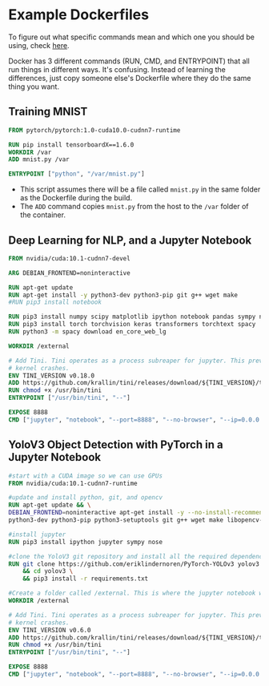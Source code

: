 # Example Dockerfiles

To figure out what specific commands mean and which one you should be using, check [here](https://docs.docker.com/develop/develop-images/dockerfile_best-practices/).

Docker has 3 different commands (RUN, CMD, and ENTRYPOINT) that all run things in different ways. It's confusing. Instead of learning the differences, just copy someone else's Dockerfile where they do the same thing you want.

## Training MNIST
```Dockerfile
FROM pytorch/pytorch:1.0-cuda10.0-cudnn7-runtime

RUN pip install tensorboardX==1.6.0
WORKDIR /var
ADD mnist.py /var

ENTRYPOINT ["python", "/var/mnist.py"]
```
* This script assumes there will be a file called `mnist.py` in the same folder as the Dockerfile during the build.
* The `ADD` command copies `mnist.py` from the host to the `/var` folder of the container.

## Deep Learning for NLP, and a Jupyter Notebook
```Dockerfile
FROM nvidia/cuda:10.1-cudnn7-devel

ARG DEBIAN_FRONTEND=noninteractive

RUN apt-get update
RUN apt-get install -y python3-dev python3-pip git g++ wget make
#RUN pip3 install notebook

RUN pip3 install numpy scipy matplotlib ipython notebook pandas sympy nose scikit-learn
RUN pip3 install torch torchvision keras transformers torchtext spacy
RUN python3 -m spacy download en_core_web_lg

WORKDIR /external

# Add Tini. Tini operates as a process subreaper for jupyter. This prevents
# kernel crashes.
ENV TINI_VERSION v0.18.0
ADD https://github.com/krallin/tini/releases/download/${TINI_VERSION}/tini /usr/bin/tini
RUN chmod +x /usr/bin/tini
ENTRYPOINT ["/usr/bin/tini", "--"]

EXPOSE 8888
CMD ["jupyter", "notebook", "--port=8888", "--no-browser", "--ip=0.0.0.0", "--allow-root", "--NotebookApp.token=''", "--NotebookApp.password=''"]
```

## YoloV3 Object Detection with PyTorch in a Jupyter Notebook
```Dockerfile
#start with a CUDA image so we can use GPUs
FROM nvidia/cuda:10.1-cudnn7-runtime

#update and install python, git, and opencv
RUN apt-get update && \
DEBIAN_FRONTEND=noninteractive apt-get install -y --no-install-recommends \
python3-dev python3-pip python3-setuptools git g++ wget make libopencv-dev

#install jupyter
RUN pip3 install ipython jupyter sympy nose

#clone the YoloV3 git repository and install all the required dependencies.
RUN git clone https://github.com/eriklindernoren/PyTorch-YOLOv3 yolov3 \
    && cd yolov3 \
    && pip3 install -r requirements.txt

#Create a folder called /external. This is where the jupyter notebook will run.
WORKDIR /external

# Add Tini. Tini operates as a process subreaper for jupyter. This prevents
# kernel crashes.
ENV TINI_VERSION v0.6.0
ADD https://github.com/krallin/tini/releases/download/${TINI_VERSION}/tini /usr/bin/tini
RUN chmod +x /usr/bin/tini
ENTRYPOINT ["/usr/bin/tini", "--"]

EXPOSE 8888
CMD ["jupyter", "notebook", "--port=8888", "--no-browser", "--ip=0.0.0.0", "--allow-root", "--NotebookApp.token=''", "--NotebookApp.password=''"]
```

